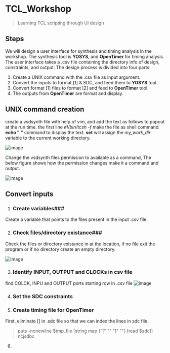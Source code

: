 # TCL_Workshop
> Learning TCL scripting through UI design
>
## Steps
We will design a user interface for synthesis and timing analysis in the workshop. The synthesis tool is **YOSYS**, and **OpenTimer** for timing analysis. The user interface takes a .csv file containing the directory info of design, constraints, and output. The design process is divided into four parts:
1. Create a UNIX command with the .csv file as input argument.
2. Convert the inputs to format [1] & SDC, and feed them to **YOSYS** tool.
3. Convert format [1] files to format [2] and feed to **OpenTimer** tool.
4. The outputs from **OpenTimer** are format and display.

## UNIX command creation
create a vsdsynth file with help of vim, and add the text as follows to popout at the run time. the first line *#!/bin/tcsh -f* make the file as shell command. **echo " "** command to display the text. **set** will assign the *my_work_dir* variable to the current working directory. 

![image](https://github.com/RajuMachupalli/TCL_Workshop/assets/52839597/89c7cee0-ee46-4b21-a9bc-56f0cf55af2d)

Change the vsdsynth files permission to available as a command, The below figure shows how the permission changes make it a command and output.

![image](https://github.com/RajuMachupalli/TCL_Workshop/assets/52839597/7a0ad8d1-88e4-4ba9-b111-db3255d0c3a0)

## Convert inputs
1. ### Create variables###
  Create a variable that points to the files present in the input .csv file.

2. ### Check files/directory existance###
  Check the files or directory existance in at the location, if no file exit the program or if no directory create an empty directory.
  
  ![image](https://github.com/RajuMachupalli/TCL_Workshop/assets/52839597/b47e2d9a-7a09-45e5-8afe-f92dd197db98)

3. ### Identify INPUT, OUTPUT and CLOCKs in csv file ###
  find COLCK, INPU and OUTPUT ports starting row in .csv file
  ![image](https://github.com/RajuMachupalli/TCL_Workshop/assets/52839597/6facee43-41df-43c0-aee3-38bc4794758b)


4.  ### Set the SDC constraints ###

5.  ### Create timing file for OpenTimer ###
  First, eliminate [] in .sdc file so that we can index the lines in sdc file. 
  >puts -nonewline $tmp_file [string map {"\[" "" "\]" ""} [read $sdc]]
ncjsdbc
6.  


